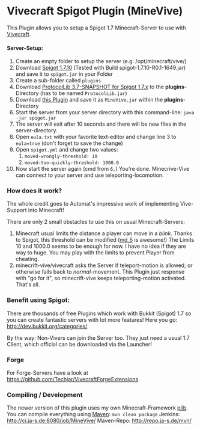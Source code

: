 Vivecraft Spigot Plugin (MineVive)
===========================================

This Plugin allows you to setup a Spigot 1.7 Minecraft-Server to use with [Vivecraft](https://github.com/jrbudda/minecrift).

#### Server-Setup:
1. Create an empty folder to setup the server (e.g. /opt/minecraft/vive/)
1. Download [Spigot 1.7.10](https://www.google.com/search?q=Spigot+1.7.10) (Tested with Build spigot-1.7.10-R0.1-1649.jar) and save it to `spigot.jar` in your Folder
1. Create a sub-folder called `plugins`
1. Download [ProtocolLib 3.7-SNAPSHOT for Spigot 1.7.x](http://ci.dmulloy2.net/job/ProtocolLib/232/) to the **plugins**-Directory (has to be named `ProtocolLib.jar`)
1. Download [this Plugin](https://github.com/possi/MineVive/releases) and save it as `MineVive.jar` within the **plugins**-Directory
1. Start the server from your server directory with this command-line:
  `java -jar spigot.jar`
1. The server will exit after 10 seconds and there will be new files in the server-directory.
1. Open `eula.txt` with your favorite text-editor and change line 3 to `eula=true` (don't forget to save the change)
1. Open `spigot.yml` and change two values:
   1. `moved-wrongly-threshold: 10`
   1. `moved-too-quickly-threshold: 1000.0`
1. Now start the server again (cmd from `6.`)
   You're done. Minecrive-Vive can connect to your server and use teleporting-locomotion.


### How does it work?

The whole credit goes to Automat's impressive work of implementing Vive-Support into Minecraft!

There are only 2 small obstacles to use this on usual Minecraft-Servers:

1. Minecraft usual limits the distance a player can move in a *blink*. Thanks to Spigot, this threshold can be modified ([md_5](https://github.com/md-5) is awesome!)
   The Limits 10 and 1000.0 seems to be enough for now. I have no idea if they are way to huge. You may play with the limits to prevent Player from cheating.
2. minecrift-vive/vivecraft asks the Server if teleport-motion is allowed, or otherwise falls back to *normal*-movement.
   This Plugin just response with "go for it", so minecrift-vive keeps teleporting-motion activated. That's all.

### Benefit using Spigot:
There are thousands of free Plugins which work with Bukkit (Spigot) 1.7 so you can create fantastic servers with lot more features!
Here you go: http://dev.bukkit.org/categories/

By the way: Non-Vivers can join the Server too. They just need a usual 1.7 Client, which official can be downloaded via the Launcher!

### Forge

For Forge-Servers have a look at https://github.com/Techjar/VivecraftForgeExtensions


### Compiling / Development

The newer version of this plugin uses my own Minecraft-Framework [plib](https://github.com/possi/plib/tree/1.7).
You can compile everything using [Maven](https://maven.apache.org/): ```mvn clean package```
Jenkins: http://ci.ja-s.de:8080/job/MineVive/
Maven-Repo: http://repo.ja-s.de/mvn/
